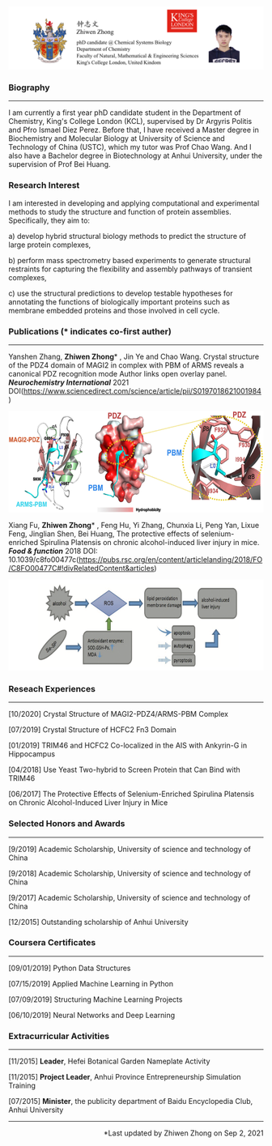 
![](github-readme.jpg)

### **Biography** 
------------
I am currently a first year phD candidate student in the Department of Chemistry, King's College London (KCL), supervised by Dr Argyris Politis and Pfro 
Ismael Diez Perez. Before that, I have received a Master degree in Biochemistry and Molecular Biology at University of Science and Technology of China (USTC), which my tutor was Prof Chao Wang. And I also have a Bachelor degree in Biotechnology at Anhui University, under the supervision of Prof Bei Huang.

### **Research Interest** 

I am interested in developing and applying computational and experimental methods to study the structure and function of protein assemblies. Specifically, they aim to:

a) develop hybrid structural biology methods to predict the structure of large protein complexes,

b) perform mass spectrometry based experiments to generate structural restraints for capturing the flexibility and assembly pathways of transient complexes,

c) use the structural predictions to develop testable hypotheses for annotating the functions of biologically important proteins such as membrane embedded proteins and those involved in cell cycle.


### **Publications** (* indicates co-first auther)
------------
Yanshen Zhang, **Zhiwen Zhong*** , Jin Ye and Chao Wang. Crystal structure of the PDZ4 domain of MAGI2 in complex with PBM of ARMS reveals a canonical PDZ recognition mode
Author links open overlay panel. ***Neurochemistry International*** 2021 DOI(https://www.sciencedirect.com/science/article/pii/S0197018621001984)

<div align=center><img width="600" height="200" alt="zhongzhiwen" src="article2.jpg"/></div>

Xiang Fu, **Zhiwen Zhong*** , Feng Hu, Yi Zhang, Chunxia Li, Peng Yan, Lixue Feng, Jinglian Shen, Bei Huang, The protective effects of selenium-enriched Spirulina Platensis on chronic alcohol-induced liver injury in mice. ***Food & function*** 2018 DOI: 10.1039/c8fo00477c(https://pubs.rsc.org/en/content/articlelanding/2018/FO/C8FO00477C#!divRelatedContent&articles)
<div align=center><img width="600" height="180" alt="zhongzhiwen" src="article1.png"/></div>

### **Reseach Experiences** 
------------
[10/2020] Crystal Structure of MAGI2-PDZ4/ARMS-PBM Complex

[07/2019] Crystal Structure of HCFC2 Fn3 Domain

[01/2019] TRIM46 and HCFC2 Co-localized in the AIS with Ankyrin-G in Hippocampus

[04/2018] Use Yeast Two-hybrid to Screen Protein that Can Bind with TRIM46

[06/2017] The Protective Effects of Selenium-Enriched Spirulina Platensis on Chronic Alcohol-Induced Liver Injury in Mice

### **Selected Honors and Awards**
------------
[9/2019] Academic Scholarship, University of science and technology of China

[9/2018] Academic Scholarship, University of science and technology of China

[9/2017] Academic Scholarship, University of science and technology of China 

[12/2015] Outstanding scholarship of Anhui University

### **Coursera Certificates**
------------
[09/01/2019] Python Data Structures

[07/15/2019] Applied Machine Learning in Python

[07/09/2019] Structuring Machine Learning Projects

[06/10/2019] Neural Networks and Deep Learning


### **Extracurricular Activities**
------------
[11/2015] **Leader**, Hefei Botanical Garden Nameplate Activity

[11/2015] **Project Leader**, Anhui Province Entrepreneurship Simulation Training

[07/2015] **Minister**, the publicity department of Baidu Encyclopedia Club, Anhui University

------------

<p align="right">*Last updated by Zhiwen Zhong on Sep 2, 2021</p>

